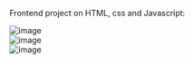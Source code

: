 Frontend project on HTML, css and Javascript:</br>

![image](https://github.com/Riddhi-shah19/omnifood/assets/98831927/c6d27994-1c65-4f83-a46d-849f67bfd315)</br>
![image](https://github.com/Riddhi-shah19/omnifood/assets/98831927/6772b0ac-6aea-488f-bd33-ad9a0239946d)</br>
![image](https://github.com/Riddhi-shah19/omnifood/assets/98831927/e8fff996-b110-42e7-b2c9-c86da2e7d8d8)


